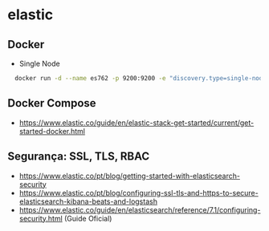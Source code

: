 # elastic



## Docker 


- Single Node

```sh
  docker run -d --name es762 -p 9200:9200 -e "discovery.type=single-node" elasticsearch:7.6.2
````


## Docker Compose 

 - https://www.elastic.co/guide/en/elastic-stack-get-started/current/get-started-docker.html


## Segurança:  SSL, TLS, RBAC

 - https://www.elastic.co/pt/blog/getting-started-with-elasticsearch-security 
 - https://www.elastic.co/pt/blog/configuring-ssl-tls-and-https-to-secure-elasticsearch-kibana-beats-and-logstash
 - https://www.elastic.co/guide/en/elasticsearch/reference/7.1/configuring-security.html (Guide Oficial)
